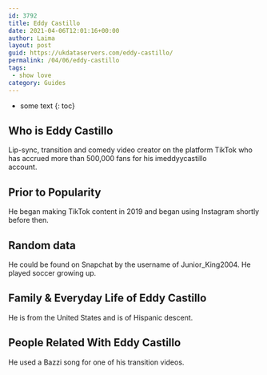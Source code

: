 ```yaml
---
id: 3792
title: Eddy Castillo
date: 2021-04-06T12:01:16+00:00
author: Laima
layout: post
guid: https://ukdataservers.com/eddy-castillo/
permalink: /04/06/eddy-castillo
tags:
 - show love
category: Guides
---
```


* some text
{: toc}


## Who is Eddy Castillo
                  
                  
                  
Lip-sync, transition and comedy video creator on the platform TikTok who has accrued more than 500,000 fans for his imeddyycastillo<br /> account.
                  
              
            
              
            
                
                
                
## Prior to Popularity
                  
                  
                  
He began making TikTok content in 2019 and began using Instagram shortly before then.
                  
              
            
              
            
                
                
                
## Random data
                  
                  
                  
He could be found on Snapchat by the username of Junior_King2004. He played soccer growing up.
                  
              
            
              
            
                
                
                
## Family & Everyday Life of Eddy Castillo
                  
                  
                  
He is from the United States and is of Hispanic descent.
                  
              
            
              
            
                
                
                
## People Related With Eddy Castillo
                  
                  
                  
He used a Bazzi song for one of his transition videos.
                  
              
            
              
            
                
              
            
              
              
            
            
              
            
          
          
          
